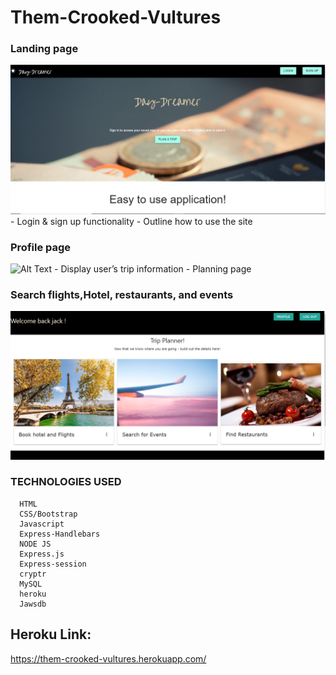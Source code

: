   # Them-Crooked-Vultures

### Landing page
    
   ![Alt Text](https://github.com/etabdi/Them-crooked-vultures/blob/master/public/img/main.PNG)
    - Login & sign up functionality 
    - Outline how to use the site
### Profile page
   ![Alt Text](https://coding-bootcamp-fsf-prework.readthedocs-hosted.com/en/latest/modules/chapter4/)
     - Display user’s trip information
     - Planning page 
### Search flights,Hotel, restaurants, and events 
   ![Alt Text](https://github.com/etabdi/Them-crooked-vultures/blob/master/public/img/profile.PNG)




 ### TECHNOLOGIES USED

      HTML
      CSS/Bootstrap
      Javascript
      Express-Handlebars
      NODE JS   
      Express.js
      Express-session
      cryptr 
      MySQL 
      heroku
      Jawsdb      
    
## Heroku Link:
https://them-crooked-vultures.herokuapp.com/

